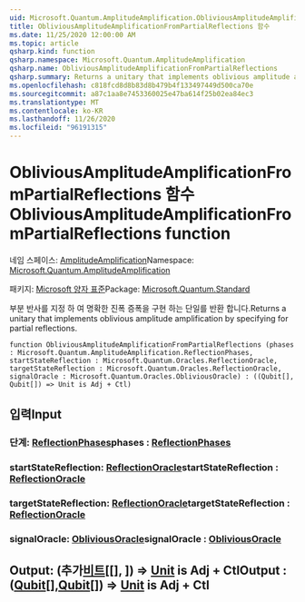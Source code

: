 ```yaml
---
uid: Microsoft.Quantum.AmplitudeAmplification.ObliviousAmplitudeAmplificationFromPartialReflections
title: ObliviousAmplitudeAmplificationFromPartialReflections 함수
ms.date: 11/25/2020 12:00:00 AM
ms.topic: article
qsharp.kind: function
qsharp.namespace: Microsoft.Quantum.AmplitudeAmplification
qsharp.name: ObliviousAmplitudeAmplificationFromPartialReflections
qsharp.summary: Returns a unitary that implements oblivious amplitude amplification by specifying for partial reflections.
ms.openlocfilehash: c818fcd8d8b83d8b479b4f133497449d500ca70e
ms.sourcegitcommit: a87c1aa8e7453360025e47ba614f25b02ea84ec3
ms.translationtype: MT
ms.contentlocale: ko-KR
ms.lasthandoff: 11/26/2020
ms.locfileid: "96191315"
---
```

# <a name="obliviousamplitudeamplificationfrompartialreflections-function"></a><span data-ttu-id="973b2-102">ObliviousAmplitudeAmplificationFromPartialReflections 함수</span><span class="sxs-lookup"><span data-stu-id="973b2-102">ObliviousAmplitudeAmplificationFromPartialReflections function</span></span>

<span data-ttu-id="973b2-103">네임 스페이스: [AmplitudeAmplification](xref:Microsoft.Quantum.AmplitudeAmplification)</span><span class="sxs-lookup"><span data-stu-id="973b2-103">Namespace: [Microsoft.Quantum.AmplitudeAmplification](xref:Microsoft.Quantum.AmplitudeAmplification)</span></span>

<span data-ttu-id="973b2-104">패키지: [Microsoft 양자 표준](https://nuget.org/packages/Microsoft.Quantum.Standard)</span><span class="sxs-lookup"><span data-stu-id="973b2-104">Package: [Microsoft.Quantum.Standard](https://nuget.org/packages/Microsoft.Quantum.Standard)</span></span>


<span data-ttu-id="973b2-105">부분 반사를 지정 하 여 명확한 진폭 증폭을 구현 하는 단일를 반환 합니다.</span><span class="sxs-lookup"><span data-stu-id="973b2-105">Returns a unitary that implements oblivious amplitude amplification by specifying for partial reflections.</span></span>

```qsharp
function ObliviousAmplitudeAmplificationFromPartialReflections (phases : Microsoft.Quantum.AmplitudeAmplification.ReflectionPhases, startStateReflection : Microsoft.Quantum.Oracles.ReflectionOracle, targetStateReflection : Microsoft.Quantum.Oracles.ReflectionOracle, signalOracle : Microsoft.Quantum.Oracles.ObliviousOracle) : ((Qubit[], Qubit[]) => Unit is Adj + Ctl)
```


## <a name="input"></a><span data-ttu-id="973b2-106">입력</span><span class="sxs-lookup"><span data-stu-id="973b2-106">Input</span></span>

### <a name="phases--reflectionphases"></a><span data-ttu-id="973b2-107">단계: [ReflectionPhases](xref:Microsoft.Quantum.AmplitudeAmplification.ReflectionPhases)</span><span class="sxs-lookup"><span data-stu-id="973b2-107">phases : [ReflectionPhases](xref:Microsoft.Quantum.AmplitudeAmplification.ReflectionPhases)</span></span>




### <a name="startstatereflection--reflectionoracle"></a><span data-ttu-id="973b2-108">startStateReflection: [ReflectionOracle](xref:Microsoft.Quantum.Oracles.ReflectionOracle)</span><span class="sxs-lookup"><span data-stu-id="973b2-108">startStateReflection : [ReflectionOracle](xref:Microsoft.Quantum.Oracles.ReflectionOracle)</span></span>




### <a name="targetstatereflection--reflectionoracle"></a><span data-ttu-id="973b2-109">targetStateReflection: [ReflectionOracle](xref:Microsoft.Quantum.Oracles.ReflectionOracle)</span><span class="sxs-lookup"><span data-stu-id="973b2-109">targetStateReflection : [ReflectionOracle](xref:Microsoft.Quantum.Oracles.ReflectionOracle)</span></span>




### <a name="signaloracle--obliviousoracle"></a><span data-ttu-id="973b2-110">signalOracle: [ObliviousOracle](xref:Microsoft.Quantum.Oracles.ObliviousOracle)</span><span class="sxs-lookup"><span data-stu-id="973b2-110">signalOracle : [ObliviousOracle](xref:Microsoft.Quantum.Oracles.ObliviousOracle)</span></span>





## <a name="output--qubitqubit--unit--is-adj--ctl"></a><span data-ttu-id="973b2-111">Output: (추가[비트](xref:microsoft.quantum.lang-ref.qubit)[[], [](xref:microsoft.quantum.lang-ref.qubit)]) => [Unit](xref:microsoft.quantum.lang-ref.unit) is Adj + Ctl</span><span class="sxs-lookup"><span data-stu-id="973b2-111">Output : ([Qubit](xref:microsoft.quantum.lang-ref.qubit)[],[Qubit](xref:microsoft.quantum.lang-ref.qubit)[]) => [Unit](xref:microsoft.quantum.lang-ref.unit)  is Adj + Ctl</span></span>

